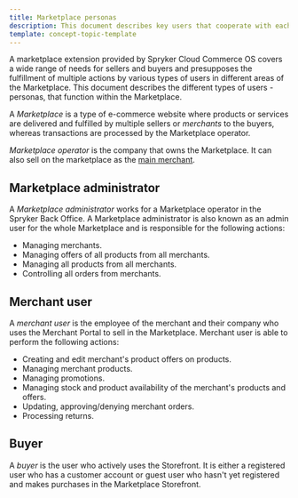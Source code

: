 ```yaml
---
title: Marketplace personas
description: This document describes key users that cooperate with each other in the Marketplace environment.
template: concept-topic-template
---
```


A marketplace extension provided by Spryker Cloud Commerce OS covers a wide range of needs for sellers and buyers and presupposes the fulfillment of multiple actions by various types of users in different areas of the Marketplace. This document describes the different types of users - personas, that function within the Marketplace.

A *Marketplace* is a type of e-commerce website where products or services are delivered and fulfilled by multiple sellers or *merchants* to the buyers, whereas transactions are processed by the Marketplace operator.

*Marketplace operator* is the company that owns the Marketplace. It can also sell on the marketplace as the [main merchant](/docs/marketplace/user/features/{{site.version}}/marketplace-merchant-feature-overview/main-merchant-concept.html).

## Marketplace administrator

A *Marketplace administrator* works for a Marketplace operator in the Spryker Back Office. A Marketplace administrator is also known as an admin user for the whole Marketplace and is responsible for the following actions:
- Managing merchants.
- Managing offers of all products from all merchants.
- Managing all products from all merchants.
- Controlling all orders from merchants.

## Merchant user

A *merchant user* is the employee of the merchant and their company who uses the Merchant Portal to sell in the Marketplace. Merchant user is able to perform the following actions:
- Creating and edit merchant's product offers on products.
- Managing merchant products.
- Managing promotions.
- Managing stock and product availability of the merchant's products and offers.
- Updating, approving/denying merchant orders.
- Processing returns.

## Buyer

A *buyer* is the user who actively uses the Storefront. It is either a registered user who has a customer account or guest user who hasn't yet registered and makes purchases in the Marketplace Storefront.
